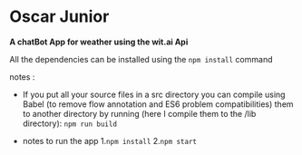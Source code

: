 # Oscar Junior
**A chatBot App for weather using the wit.ai Api**

All the dependencies can be installed using the `npm install` command

notes :
 - If you put all your source files in a src directory you can compile using Babel (to remove flow annotation and ES6 problem compatibilities) them to another directory by running (here I compile them to the /lib directory):
    `npm run build`

 - notes to run the app
    1.`npm install`
    2.`npm start`
